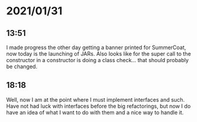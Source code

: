 # 2021/01/31

## 13:51


I made progress the other day getting a banner printed for SummerCoat, now today
is the launching of JARs. Also looks like for the super call to the constructor
in a constructor is doing a class check... that should probably be changed.

## 18:18

Well, now I am at the point where I must implement interfaces and such. Have not
had luck with interfaces before the big refactorings, but now I do have an idea
of what I want to do with them and a nice way to handle it.